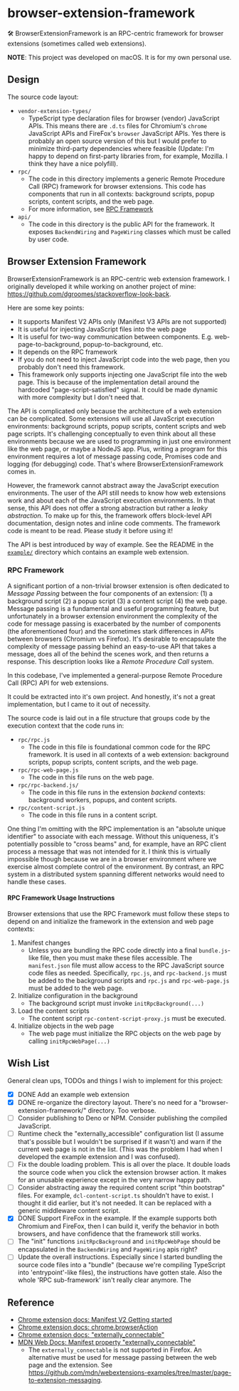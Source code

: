 # browser-extension-framework

🛠 BrowserExtensionFramework is an RPC-centric framework for browser extensions (sometimes called web extensions).

**NOTE**: This project was developed on macOS. It is for my own personal use.

## Design

The source code layout:

* `vendor-extension-types/`
    * TypeScript type declaration files for browser (vendor) JavaScript APIs. This means there are `.d.ts` files for
      Chromium's `chrome` JavaScript APIs and FireFox's `browser` JavaScript APIs. Yes there is probably an open source
      version of this but I would prefer to minimize third-party dependencies where feasible (Update: I'm happy to depend
      on first-party libraries from, for example, Mozilla. I think they have a nice polyfill).
* `rpc/`
    * The code in this directory implements a generic Remote Procedure Call (RPC) framework for browser extensions. This
      code has components that run in all contexts: background scripts, popup scripts, content scripts, and the web
      page.
    * For more information, see [RPC Framework](#rpc-framework)
* `api/`
    * The code in this directory is the public API for the framework. It exposes `BackendWiring` and `PageWiring` classes
      which must be called by user code.

## Browser Extension Framework

BrowserExtensionFramework is an RPC-centric web extension framework. I originally developed it while working on another
project of mine: <https://github.com/dgroomes/stackoverflow-look-back>.

Here are some key points:

* It supports Manifest V2 APIs only (Manifest V3 APIs are not supported)
* It is useful for injecting JavaScript files into the web page
* It is useful for two-way communication between components. E.g. web-page-to-background, popup-to-background, etc.
* It depends on the RPC framework
* If you do not need to inject JavaScript code into the web page, then you probably don't need this framework.
* This framework only supports injecting one JavaScript file into the web page. This is because of the implementation
  detail around the hardcoded "page-script-satisfied" signal. It could be made dynamic with more complexity but I don't
  need that.

The API is complicated only because the architecture of a web extension can be complicated. Some extensions will use all
JavaScript execution environments: background scripts, popup scripts, content scripts and web page scripts. It's
challenging conceptually to even think about all these environments because we are used to programming in just one
environment like the web page, or maybe a NodeJS app. Plus, writing a program for this environment requires a lot of
message passing code, Promises code and logging (for debugging) code. That's where BrowserExtensionFramework comes in.

However, the framework cannot abstract away the JavaScript execution environments. The user of the API still needs to
know how web extensions work and about each of the JavaScript execution environments. In that sense, this API does not offer
a strong abstraction but rather a *leaky abstraction*. To make up for this, the framework offers block-level API
documentation, design notes and inline code comments. The framework code is meant to be read. Please study it before
using it!

The API is best introduced by way of example. See the README in the [`example/`](example/) directory which contains an
example web extension.

### RPC Framework

A significant portion of a non-trivial browser extension is often dedicated to *Message Passing* between the four components
of an extension: (1) a background script (2) a popup script (3) a content script (4) the web page. Message passing is a
fundamental and useful programming feature, but unfortunately in a browser extension environment the complexity of the code
for message passing is exacerbated by the number of components (the aforementioned four) and the sometimes stark
differences in APIs between browsers (Chromium vs Firefox). It's desirable to encapsulate the complexity of message
passing behind an easy-to-use API that takes a message, does all of the behind the scenes work, and then returns a
response. This description looks like a *Remote Procedure Call* system.

In this codebase, I've implemented a general-purpose Remote Procedure Call (RPC) API for web extensions.

It could be extracted into it's own project. And honestly, it's not a great implementation, but I came to it out of
necessity.

The source code is laid out in a file structure that groups code by the execution context that the code runs in:

* `rpc/rpc.js`
    * The code in this file is foundational common code for the RPC framework. It is used in all contexts of a web
      extension: background scripts, popup scripts, content scripts, and the web page.
* `rpc/rpc-web-page.js`
    * The code in this file runs on the web page.
* `rpc/rpc-backend.js/`
    * The code in this file runs in the extension *backend* contexts: background workers, popups, and content scripts.
* `rpc/content-script.js`
    * The code in this file runs in a content script.

One thing I'm omitting with the RPC implementation is an "absolute unique identifier" to associate with each message.
Without this uniqueness, it's potentially possible to "cross beams" and, for example, have an RPC client process a
message that was not intended for it. I think this is virtually impossible though because we are in a browser
environment where we exercise almost complete control of the environment. By contrast, an RPC system in a distributed
system spanning different networks would need to handle these cases.

#### RPC Framework Usage Instructions

Browser extensions that use the RPC Framework must follow these steps to depend on and initialize the framework in the
extension and web page contexts:

1. Manifest changes
    * Unless you are bundling the RPC code directly into a final `bundle.js`-like file, then you must make these files
      accessible. The `manifest.json` file must allow access to the RPC JavaScript source code files as needed.
      Specifically, `rpc.js`, and `rpc-backend.js` must be added to the background scripts and `rpc.js`
      and `rpc-web-page.js` must be added to the web page.
1. Initialize configuration in the background
    * The background script must invoke `initRpcBackground(...)`
1. Load the content scripts
    * The content script `rpc-content-script-proxy.js` must be executed.
1. Initialize objects in the web page
    * The web page must initialize the RPC objects on the web page by calling `initRpcWebPage(...)`

## Wish List

General clean ups, TODOs and things I wish to implement for this project:

* [x] DONE Add an example web extension
* [x] DONE re-organize the directory layout. There's no need for a "browser-extension-framework/" directory. Too
      verbose.
* [ ] Consider publishing to Deno or NPM. Consider publishing the compiled JavaScript.
* [ ] Runtime check the "externally_accessible" configuration list (I assume that's possible but I wouldn't be surprised if
      it wasn't) and warn if the current web page is not in the list. (This was the problem I had when I developed the
      example extension and I was confused). 
* [ ] Fix the double loading problem. This is all over the place. It double loads the source code when you click the
      extension browser action. It makes for an unusable experience except in the very narrow happy path.
* [ ] Consider abstracting away the required content script "thin bootstrap" files. For example, `dcl-content-script.ts`
      shouldn't have to exist. I thought it did earlier, but it's not needed. It can be replaced with a generic middleware
      content script. 
* [x] DONE Support FireFox in the example. If the example supports both Chromium and FireFox, then I can build it, verify the
      behavior in both browsers, and have confidence that the framework still works.
* [ ] The "init" functions `initRpcBackground` and `initRpcWebPage` should be encapsulated in the `BackendWiring` and `PageWiring`
      apis right?
* [ ] Update the overall instructions. Especially since I started bundling the source code files into a "bundle" (because we're
      compiling TypeScript into 'entrypoint'-like files), the instructions have gotten stale. Also the whole 'RPC sub-framework'
      isn't really clear anymore. The 

## Reference

* [Chrome extension docs: Manifest V2 Getting started](https://developer.chrome.com/docs/extensions/mv2/getstarted/)
* [Chrome extension docs: chrome.browserAction](https://developer.chrome.com/docs/extensions/reference/browserAction/)
* [Chrome extension docs: "externally_connectable"](https://developer.chrome.com/docs/extensions/mv3/manifest/externally_connectable/)
* [MDN Web Docs: Manifest property "externally_connectable"](https://developer.mozilla.org/en-US/docs/Mozilla/Add-ons/WebExtensions/manifest.json/externally_connectable)
    * The `externally_connectable` is not supported in Firefox. An alternative must be used for message passing between
      the web page and the extension.
      See <https://github.com/mdn/webextensions-examples/tree/master/page-to-extension-messaging>.
